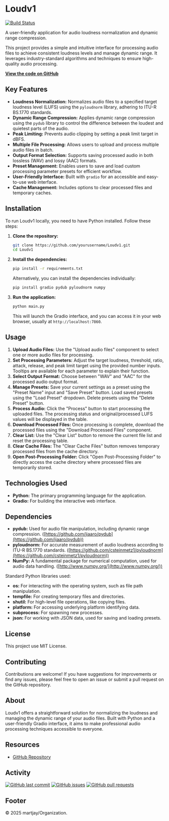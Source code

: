 # Loudv1

[![Build Status](https://img.shields.io/badge/build-passing-brightgreen.svg)](https://github.com/yourusername/Loudv1/actions)

A user-friendly application for audio loudness normalization and dynamic range compression.

This project provides a simple and intuitive interface for processing audio files to achieve consistent loudness levels and manage dynamic range. It leverages industry-standard algorithms and techniques to ensure high-quality audio processing.

[**View the code on GitHub**](https://github.com/yourusername/Loudv1)

## Key Features

* **Loudness Normalization:**  Normalizes audio files to a specified target loudness level (LUFS) using the `pyloudnorm` library, adhering to ITU-R BS.1770 standards.
* **Dynamic Range Compression:** Applies dynamic range compression using the `pydub` library to control the difference between the loudest and quietest parts of the audio.
* **Peak Limiting:** Prevents audio clipping by setting a peak limit target in dBFS.
* **Multiple File Processing:** Allows users to upload and process multiple audio files in batch.
* **Output Format Selection:** Supports saving processed audio in both lossless (WAV) and lossy (AAC) formats.
* **Preset Management:** Enables users to save and load custom processing parameter presets for efficient workflow.
* **User-Friendly Interface:** Built with `gradio` for an accessible and easy-to-use web interface.
* **Cache Management:** Includes options to clear processed files and temporary caches.

## Installation

To run Loudv1 locally, you need to have Python installed. Follow these steps:

1. **Clone the repository:**
   ```bash
   git clone https://github.com/yourusername/Loudv1.git
   cd Loudv1
   ```

2. **Install the dependencies:**
   ```bash
   pip install -r requirements.txt
   ```
   Alternatively, you can install the dependencies individually:
   ```bash
   pip install gradio pydub pyloudnorm numpy
   ```

3. **Run the application:**
   ```bash
   python main.py
   ```
   This will launch the Gradio interface, and you can access it in your web browser, usually at `http://localhost:7860`.

## Usage

1. **Upload Audio Files:** Use the "Upload audio files" component to select one or more audio files for processing.
2. **Set Processing Parameters:** Adjust the target loudness, threshold, ratio, attack, release, and peak limit target using the provided number inputs. Tooltips are available for each parameter to explain their function.
3. **Select Output Format:** Choose between "WAV" and "AAC" for the processed audio output format.
4. **Manage Presets:** Save your current settings as a preset using the "Preset Name" input and "Save Preset" button. Load saved presets using the "Load Preset" dropdown. Delete presets using the "Delete Preset" button.
5. **Process Audio:** Click the "Process" button to start processing the uploaded files. The processing status and original/processed LUFS values will be displayed in the table.
6. **Download Processed Files:** Once processing is complete, download the processed files using the "Download Processed Files" component.
7. **Clear List:** Use the "Clear List" button to remove the current file list and reset the processing table.
8. **Clear Cache Files:** The "Clear Cache Files" button removes temporary processed files from the cache directory.
9. **Open Post-Processing Folder:** Click "Open Post-Processing Folder" to directly access the cache directory where processed files are temporarily stored.

## Technologies Used

* **Python:** The primary programming language for the application.
* **Gradio:**  For building the interactive web interface.

## Dependencies

* **pydub:**  Used for audio file manipulation, including dynamic range compression. ([https://github.com/jiaaro/pydub](https://github.com/jiaaro/pydub))
* **pyloudnorm:**  For accurate measurement of audio loudness according to ITU-R BS.1770 standards. ([https://github.com/csteinmetz1/pyloudnorm](https://github.com/csteinmetz1/pyloudnorm))
* **NumPy:**  A fundamental package for numerical computation, used for audio data handling. ([http://www.numpy.org/](http://www.numpy.org/))

Standard Python libraries used:

* **os:** For interacting with the operating system, such as file path manipulation.
* **tempfile:** For creating temporary files and directories.
* **shutil:** For high-level file operations, like copying files.
* **platform:** For accessing underlying platform identifying data.
* **subprocess:** For spawning new processes.
* **json:** For working with JSON data, used for saving and loading presets.

## License

This project use MIT License.

## Contributing

Contributions are welcome! If you have suggestions for improvements or find any issues, please feel free to open an issue or submit a pull request on the GitHub repository.

## About

Loudv1 offers a straightforward solution for normalizing the loudness and managing the dynamic range of your audio files. Built with Python and a user-friendly Gradio interface, it aims to make professional audio processing techniques accessible to everyone.

## Resources

* [GitHub Repository](https://github.com/yourusername/Loudv1)

## Activity

[![GitHub last commit](https://img.shields.io/github/last-commit/martjay/Loudv1)](https://github.com/martjay/Loudv1/commits/main)
[![GitHub issues](https://img.shields.io/github/issues/martjay/Loudv1)](https://github.com/martjay/Loudv1/issues)
[![GitHub pull requests](https://img.shields.io/github/pulls/martjay/Loudv1)](https://github.com/martjay/Loudv1/pulls)

## Footer

© 2025 martjay/Organization.
